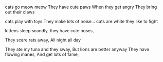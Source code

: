cats go meow meow
They have cute paws
When they get angry
They bring out their claws

cats play with toys
They make lots of noise...
cats are white
they like to fight

kittens sleep soundly,
they have cute noses,

They scare rats away,
All night all day

They ate my tuna and they sway,
But lions are better anyway
They have flowing manes,
And get lots of fame,

